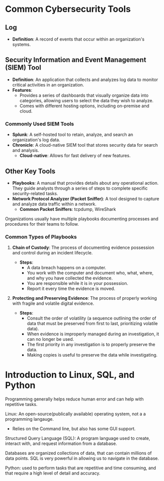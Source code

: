 # Common Cybersecurity Tools

## Log
- **Definition**: A record of events that occur within an organization's systems.

## Security Information and Event Management (SIEM) Tool
- **Definition**: An application that collects and analyzes log data to monitor critical activities in an organization.
- **Features**: 
  - Provides a series of dashboards that visually organize data into categories, allowing users to select the data they wish to analyze.
  - Comes with different hosting options, including on-premise and cloud.

### Commonly Used SIEM Tools
- **Splunk**: A self-hosted tool to retain, analyze, and search an organization's log data.
- **Chronicle**: A cloud-native SIEM tool that stores security data for search and analysis.
  - **Cloud-native**: Allows for fast delivery of new features.

## Other Key Tools
- **Playbooks**: A manual that provides details about any operational action. They guide analysts through a series of steps to complete specific security-related tasks.
- **Network Protocol Analyzer (Packet Sniffer)**: A tool designed to capture and analyze data traffic within a network.
  - **Common Packet Sniffers**: tcpdump, WireShark

Organizations usually have multiple playbooks documenting processes and procedures for their teams to follow.

### Common Types of Playbooks
1. **Chain of Custody**: The process of documenting evidence possession and control during an incident lifecycle.
   - **Steps**:
     - A data breach happens on a computer.
     - You work with the computer and document who, what, where, and why you have collected the evidence.
     - You are responsible while it is in your possession.
     - Report it every time the evidence is moved.

2. **Protecting and Preserving Evidence**: The process of properly working with fragile and volatile digital evidence.
   - **Steps**:
     - Consult the order of volatility (a sequence outlining the order of data that must be preserved from first to last, prioritizing volatile data).
     - When evidence is improperly managed during an investigation, it can no longer be used.
     - The first priority in any investigation is to properly preserve the data.
     - Making copies is useful to preserve the data while investigating.

# Introduction to Linux, SQL, and Python

Programming generally helps reduce human error and can help with repetitive tasks.

Linux: An open-source(publically available) operating system, not a a programming langauge.
- Relies on the Command line, but also has some GUI support.

Structured Query Language (SQL): A program language used to create, interact with, and request information from a database.

Databases are organized collections of data, that can contain millions of data points. SQL is very powerful in allowing us to navigate in the database.

Python: used to perform tasks that are repetitive and time consuming, and that require a high level of detail and accuracy. 





